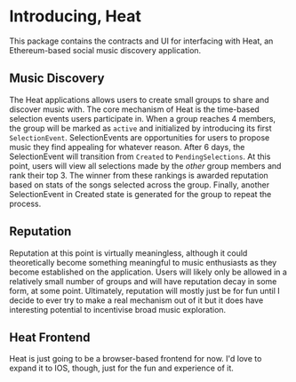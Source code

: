 # Introducing, Heat
This package contains the contracts and UI for interfacing with Heat, an Ethereum-based social music discovery application.

## Music Discovery
The Heat applications allows users to create small groups to share and discover music with. The core mechanism of Heat is 
the time-based selection events users participate in. When a group reaches 4 members, the group will be marked as `active` 
and initialized by introducing its first `SelectionEvent`. SelectionEvents are opportunities for users to propose music they 
find appealing for whatever reason. After 6 days, the SelectionEvent will transition from `Created` to `PendingSelections`. 
At this point, users will view all selections made by the _other_ group members and rank their top 3. The winner from these 
rankings is awarded reputation based on stats of the songs selected across the group. Finally, another SelectionEvent in 
Created state is generated for the group to repeat the process.

## Reputation
Reputation at this point is virtually meaningless, although it could theoretically become something meaningful to music 
enthusiasts as they become established on the application. Users will likely only be allowed in a relatively small number 
of groups and will have reputation decay in some form, at some point. Ultimately, reputation will mostly just be for fun 
until I decide to ever try to make a real mechanism out of it but it does have interesting potential to incentivise broad 
music exploration.

## Heat Frontend
Heat is just going to be a browser-based frontend for now. I'd love to expand it to IOS, though, just for the fun and 
experience of it.
